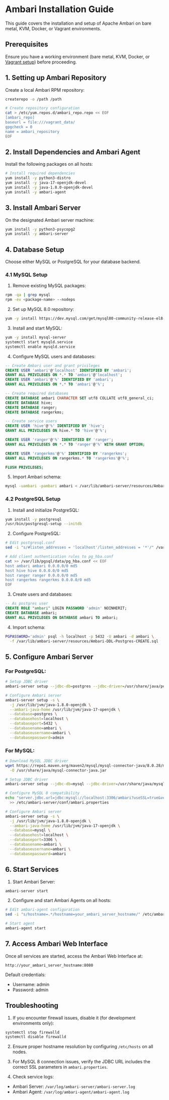 # Ambari Installation Guide

This guide covers the installation and setup of Apache Ambari on bare metal, KVM, Docker, or Vagrant environments.

## Prerequisites

Ensure you have a working environment (bare metal, KVM, Docker, or [Vagrant setup](./environment-setup/vagrant-environment-setup.md)) before proceeding.

## 1. Setting up Ambari Repository

Create a local Ambari RPM repository:
```bash
createrepo -o /path /path

# Create repository configuration
cat > /etc/yum.repos.d/ambari_repo.repo << EOF
[ambari_repo]
baseurl = file:///vagrant_data/
gpgcheck = 0
name = ambari_repository
EOF
```

## 2. Install Dependencies and Ambari Agent

Install the following packages on all hosts:
```bash
# Install required dependencies
yum install -y python3-distro
yum install -y java-17-openjdk-devel
yum install -y java-1.8.0-openjdk-devel
yum install -y ambari-agent
```

## 3. Install Ambari Server

On the designated Ambari server machine:
```bash
yum install -y python3-psycopg2
yum install -y ambari-server
```

## 4. Database Setup

Choose either MySQL or PostgreSQL for your database backend.

### 4.1 MySQL Setup

1. Remove existing MySQL packages:
```bash
rpm -qa | grep mysql
rpm -ev <package-name> --nodeps
```

2. Set up MySQL 8.0 repository:
```bash
yum -y install https://dev.mysql.com/get/mysql80-community-release-el8-1.noarch.rpm
```

3. Install and start MySQL:
```bash
yum -y install mysql-server
systemctl start mysqld.service
systemctl enable mysqld.service
```

4. Configure MySQL users and databases:
```sql
-- Create Ambari user and grant privileges
CREATE USER 'ambari'@'localhost' IDENTIFIED BY 'ambari';
GRANT ALL PRIVILEGES ON *.* TO 'ambari'@'localhost';
CREATE USER 'ambari'@'%' IDENTIFIED BY 'ambari';
GRANT ALL PRIVILEGES ON *.* TO 'ambari'@'%';

-- Create required databases
CREATE DATABASE ambari CHARACTER SET utf8 COLLATE utf8_general_ci;
CREATE DATABASE hive;
CREATE DATABASE ranger;
CREATE DATABASE rangerkms;

-- Create service users
CREATE USER 'hive'@'%' IDENTIFIED BY 'hive';
GRANT ALL PRIVILEGES ON hive.* TO 'hive'@'%';

CREATE USER 'ranger'@'%' IDENTIFIED BY 'ranger';
GRANT ALL PRIVILEGES ON *.* TO 'ranger'@'%' WITH GRANT OPTION;

CREATE USER 'rangerkms'@'%' IDENTIFIED BY 'rangerkms';
GRANT ALL PRIVILEGES ON rangerkms.* TO 'rangerkms'@'%';

FLUSH PRIVILEGES;
```

5. Import Ambari schema:
```bash
mysql -uambari -pambari ambari < /var/lib/ambari-server/resources/Ambari-DDL-MySQL-CREATE.sql
```

### 4.2 PostgreSQL Setup

1. Install and initialize PostgreSQL:
```bash
yum install -y postgresql
/usr/bin/postgresql-setup --initdb
```

2. Configure PostgreSQL:
```bash
# Edit postgresql.conf
sed -i "s/#listen_addresses = 'localhost'/listen_addresses = '*'/" /var/lib/pgsql/data/postgresql.conf

# Add client authentication rules to pg_hba.conf
cat >> /var/lib/pgsql/data/pg_hba.conf << EOF
host ambari ambari 0.0.0.0/0 md5
host hive hive 0.0.0.0/0 md5
host ranger ranger 0.0.0.0/0 md5
host rangerkms rangerkms 0.0.0.0/0 md5
EOF
```

3. Create users and databases:
```sql
-- As postgres user
CREATE ROLE "ambari" LOGIN PASSWORD 'admin' NOINHERIT;
CREATE DATABASE ambari;
GRANT ALL PRIVILEGES ON DATABASE ambari TO ambari;
```

4. Import schema:
```bash
PGPASSWORD='admin' psql -h localhost -p 5432 -U ambari -d ambari \
  -f /var/lib/ambari-server/resources/Ambari-DDL-Postgres-CREATE.sql
```

## 5. Configure Ambari Server

### For PostgreSQL:
```bash
# Setup JDBC driver
ambari-server setup --jdbc-db=postgres --jdbc-driver=/usr/share/java/postgresql-42.7.3.jar

# Configure Ambari server
ambari-server setup -s \
  -j /usr/lib/jvm/java-1.8.0-openjdk \
  --ambari-java-home /usr/lib/jvm/java-17-openjdk \
  --database=postgres \
  --databasehost=localhost \
  --databaseport=5432 \
  --databasename=ambari \
  --databaseusername=ambari \
  --databasepassword=admin
```

### For MySQL:
```bash
# Download MySQL JDBC driver
wget https://repo1.maven.org/maven2/mysql/mysql-connector-java/8.0.28/mysql-connector-java-8.0.28.jar \
  -O /usr/share/java/mysql-connector-java.jar

# Setup JDBC driver
ambari-server setup --jdbc-db=mysql --jdbc-driver=/usr/share/java/mysql-connector-java.jar

# Configure MySQL 8 compatibility
echo "server.jdbc.url=jdbc:mysql://localhost:3306/ambari?useSSL=true&verifyServerCertificate=false&enabledTLSProtocols=TLSv1.2" \
  >> /etc/ambari-server/conf/ambari.properties

# Configure Ambari server
ambari-server setup -s \
  -j /usr/lib/jvm/java-1.8.0-openjdk \
  --ambari-java-home /usr/lib/jvm/java-17-openjdk \
  --database=mysql \
  --databasehost=localhost \
  --databaseport=3306 \
  --databasename=ambari \
  --databaseusername=ambari \
  --databasepassword=ambari
```

## 6. Start Services

1. Start Ambari Server:
```bash
ambari-server start
```

2. Configure and start Ambari Agents on all hosts:
```bash
# Edit ambari-agent configuration
sed -i "s/hostname=.*/hostname=your_ambari_server_hostname/" /etc/ambari-agent/conf/ambari-agent.ini

# Start agent
ambari-agent start
```

## 7. Access Ambari Web Interface

Once all services are started, access the Ambari Web Interface at:
```
http://your_ambari_server_hostname:8080
```
Default credentials:
- Username: admin
- Password: admin

## Troubleshooting

1. If you encounter firewall issues, disable it (for development environments only):
```bash
systemctl stop firewalld
systemctl disable firewalld
```

2. Ensure proper hostname resolution by configuring `/etc/hosts` on all nodes.

3. For MySQL 8 connection issues, verify the JDBC URL includes the correct SSL parameters in `ambari.properties`.

4. Check service logs:
- Ambari Server: `/var/log/ambari-server/ambari-server.log`
- Ambari Agent: `/var/log/ambari-agent/ambari-agent.log`
